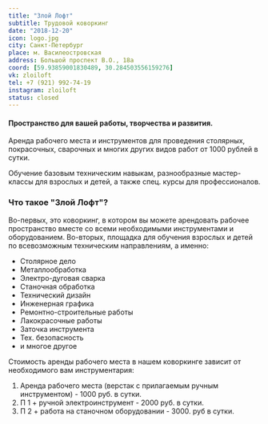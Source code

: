 ```yaml
---
title: "Злой Лофт"
subtitle: Трудовой коворкинг
date: "2018-12-20"
icon: logo.jpg
city: Санкт-Петербург
place: м. Василеостровская
address: Большой проспект В.О., 18а
coord: [59.93859001830489, 30.284503556159276]
vk: zloiloft
tel: +7 (921) 992-74-19
instagram: zloiloft
status: closed
---
```


#### Пространство для вашей работы, творчества и развития.

Аренда рабочего места и инструментов для проведения столярных, покрасочных, сварочных и многих других видов работ от 1000 рублей в сутки.

Обучение базовым техническим навыкам, разнообразные мастер-классы для взрослых и детей, а также спец. курсы для профессионалов.

### Что такое "Злой Лофт"?

Во-первых, это коворкинг, в котором вы можете арендовать рабочее пространство вместе со всеми необходимыми инструментами и оборудованием. Во-вторых, площадка для обучения взрослых и детей по всевозможным техническим направлениям, а именно:

- Столярное дело 
- Металлообработка 
- Электро-дуговая сварка 
- Станочная обработка 
- Технический дизайн 
- Инженерная графика 
- Ремонтно-строительные работы 
- Лакокрасочные работы 
- Заточка инструмента 
- Тех. безопасность 
- и многое другое

Стоимость аренды рабочего места в нашем коворкинге зависит от необходимого вам инструментария:

1. Аренда рабочего места (верстак с прилагаемым ручным инструментом) - 1000 руб. в сутки. 
2. П 1 + ручной электроинструмент - 2000 руб. в сутки. 
3. П 2 + работа на станочном оборудовании - 3000. руб в сутки.



